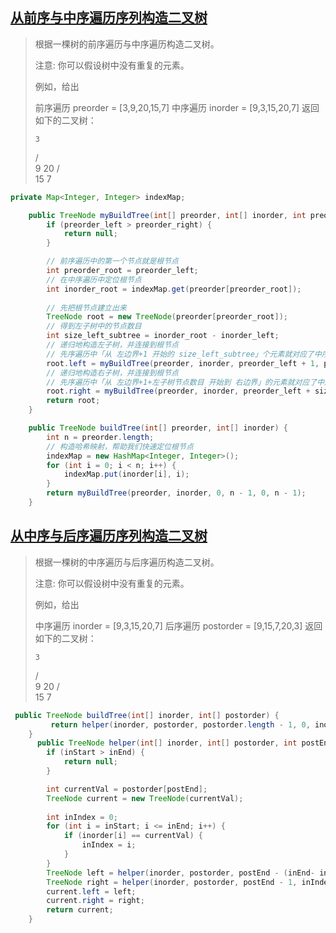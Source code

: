 ## [从前序与中序遍历序列构造二叉树](https://leetcode-cn.com/problems/construct-binary-tree-from-preorder-and-inorder-traversal)  

> 根据一棵树的前序遍历与中序遍历构造二叉树。
>
> 注意:
> 你可以假设树中没有重复的元素。
>
> 例如，给出
>
> 前序遍历 preorder = [3,9,20,15,7]
> 中序遍历 inorder = [9,3,15,20,7]
> 返回如下的二叉树：
>
>     3
>    / \
>   9  20
>     /  \
>    15   7

```java
private Map<Integer, Integer> indexMap;

    public TreeNode myBuildTree(int[] preorder, int[] inorder, int preorder_left, int preorder_right, int inorder_left, int inorder_right) {
        if (preorder_left > preorder_right) {
            return null;
        }

        // 前序遍历中的第一个节点就是根节点
        int preorder_root = preorder_left;
        // 在中序遍历中定位根节点
        int inorder_root = indexMap.get(preorder[preorder_root]);
        
        // 先把根节点建立出来
        TreeNode root = new TreeNode(preorder[preorder_root]);
        // 得到左子树中的节点数目
        int size_left_subtree = inorder_root - inorder_left;
        // 递归地构造左子树，并连接到根节点
        // 先序遍历中「从 左边界+1 开始的 size_left_subtree」个元素就对应了中序遍历中「从 左边界 开始到 根节点定位-1」的元素
        root.left = myBuildTree(preorder, inorder, preorder_left + 1, preorder_left + size_left_subtree, inorder_left, inorder_root - 1);
        // 递归地构造右子树，并连接到根节点
        // 先序遍历中「从 左边界+1+左子树节点数目 开始到 右边界」的元素就对应了中序遍历中「从 根节点定位+1 到 右边界」的元素
        root.right = myBuildTree(preorder, inorder, preorder_left + size_left_subtree + 1, preorder_right, inorder_root + 1, inorder_right);
        return root;
    }

    public TreeNode buildTree(int[] preorder, int[] inorder) {
        int n = preorder.length;
        // 构造哈希映射，帮助我们快速定位根节点
        indexMap = new HashMap<Integer, Integer>();
        for (int i = 0; i < n; i++) {
            indexMap.put(inorder[i], i);
        }
        return myBuildTree(preorder, inorder, 0, n - 1, 0, n - 1);
    }
```



## [ 从中序与后序遍历序列构造二叉树](https://leetcode-cn.com/problems/construct-binary-tree-from-inorder-and-postorder-traversal) 

> 根据一棵树的中序遍历与后序遍历构造二叉树。
>
> 注意:
> 你可以假设树中没有重复的元素。
>
> 例如，给出
>
> 中序遍历 inorder = [9,3,15,20,7]
> 后序遍历 postorder = [9,15,7,20,3]
> 返回如下的二叉树：
>
>     3
>    / \
>   9  20
>     /  \
>    15   7

```java
 public TreeNode buildTree(int[] inorder, int[] postorder) {
         return helper(inorder, postorder, postorder.length - 1, 0, inorder.length - 1);
    }
      public TreeNode helper(int[] inorder, int[] postorder, int postEnd, int inStart, int inEnd) {
        if (inStart > inEnd) {
            return null;
        }

        int currentVal = postorder[postEnd];
        TreeNode current = new TreeNode(currentVal);
        
        int inIndex = 0; 
        for (int i = inStart; i <= inEnd; i++) {
            if (inorder[i] == currentVal) {
                inIndex = i;
            }
        }
        TreeNode left = helper(inorder, postorder, postEnd - (inEnd- inIndex) - 1, inStart, inIndex - 1);
        TreeNode right = helper(inorder, postorder, postEnd - 1, inIndex + 1, inEnd);
        current.left = left;
        current.right = right;
        return current;
    }
```

